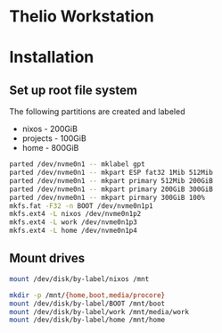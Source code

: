 # Thelio Workstation

# Installation

## Set up root file system

The following partitions are created and labeled
* nixos - 200GiB
* projects - 100GiB
* home - 800GiB

```bash
parted /dev/nvme0n1 -- mklabel gpt
parted /dev/nvme0n1 -- mkpart ESP fat32 1Mib 512Mib
parted /dev/nvme0n1 -- mkpart primary 512Mib 200GiB
parted /dev/nvme0n1 -- mkpart primary 200GiB 300GiB
parted /dev/nvme0n1 -- mkpart pirmary 300GiB 100%
mkfs.fat -F32 -n BOOT /dev/nvme0n1p1
mkfs.ext4 -L nixos /dev/nvme0n1p2
mkfs.ext4 -L work /dev/nvme0n1p3
mkfs.ext4 -L home /dev/nvme0n1p4
```

## Mount drives

```bash
mount /dev/disk/by-label/nixos /mnt

mkdir -p /mnt/{home,boot,media/procore}
mount /dev/disk/by-label/BOOT /mnt/boot
mount /dev/disk/by-label/work /mnt/media/work
mount /dev/disk/by-label/home /mnt/home
```

